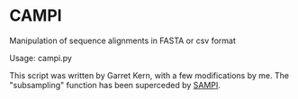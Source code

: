 # CAMPI
Manipulation of sequence alignments in FASTA or csv format

Usage: campi.py

This script was written by Garret Kern, with a few modifications by me.
The "subsampling" function has been superceded by [SAMPI](https://github.com/jlcherry/SAMPI).
